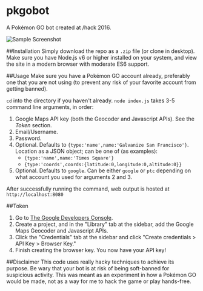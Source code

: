 # pkgobot
A Pokémon GO bot created at /hack 2016.

![Sample Screenshot](https://github.com/molarmanful/pkgobot/blob/master/screenshot.png?raw=true)

##Installation
Simply download the repo as a `.zip` file (or clone in desktop). Make sure you have Node.js v6 or higher installed on your system, and view the site in a modern browser with moderate ES6 support.

##Usage
Make sure you have a Pokémon GO account already, preferably one that you are not using (to prevent any risk of your favorite account from getting banned).

`cd` into the directory if you haven't already. `node index.js` takes 3-5 command line arguments, in order:

1. Google Maps API key (both the Geocoder and Javascript APIs). See the _Token_ section.
2. Email/Username.
3. Password.
4. Optional. Defaults to `{type:'name',name:'Galvanize San Francisco'}`. Location as a JSON object; can be one of (as examples):
    * `{type:'name',name:'Times Square'}`
    * `{type:'coords',coords:{latitude:0,longitude:0,altitude:0}}`
5. Optional. Defaults to `google`. Can be either `google` or `ptc` depending on what account you used for arguments 2 and 3.

After successfully running the command, web output is hosted at `http://localhost:8080`

##Token
1. Go to [The Google Developers Console](https://console.developers.google.com).
2. Create a project, and in the "Library" tab at the sidebar, add the Google Maps Geocoder and Javascript APIs.
3. Click the "Credentials" tab at the sidebar and click "Create credentials > API Key > Browser Key."
4. Finish creating the browser key. You now have your API key!

##Disclaimer
This code uses really hacky techniques to achieve its purpose. Be wary that your bot is at risk of being soft-banned for suspicious activity. This was meant as an experiment in how a Pokémon GO would be made, not as a way for me to hack the game or play hands-free.
